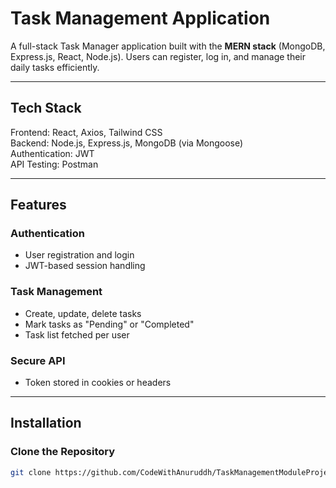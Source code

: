 # Task Management Application
A full-stack Task Manager application built with the **MERN stack** (MongoDB, Express.js, React, Node.js). Users can register, log in, and manage their daily tasks efficiently.

---

## Tech Stack

Frontend:         React, Axios, Tailwind CSS  
Backend:          Node.js, Express.js, MongoDB (via Mongoose)  
Authentication:   JWT  
API Testing:      Postman  

---

## Features

### Authentication
- User registration and login
- JWT-based session handling

### Task Management
- Create, update, delete tasks
- Mark tasks as "Pending" or "Completed"
- Task list fetched per user

###  Secure API
- Token stored in cookies or headers

---

## Installation

### Clone the Repository

```bash
git clone https://github.com/CodeWithAnuruddh/TaskManagementModuleProject.git

 
 
